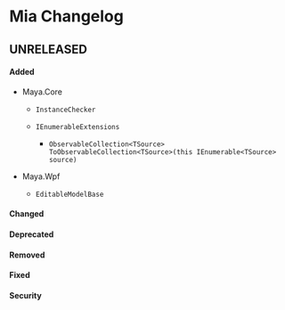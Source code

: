 # Mia Changelog

## UNRELEASED

#### Added
- Maya.Core
  - `InstanceChecker`

  - `IEnumerableExtensions`
    - `ObservableCollection<TSource> ToObservableCollection<TSource>(this IEnumerable<TSource> source)`

- Maya.Wpf
  - `EditableModelBase`

#### Changed

#### Deprecated

#### Removed

#### Fixed

#### Security
